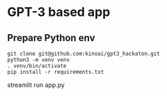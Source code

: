 # GPT-3 based app

## Prepare Python env
```
git clone git@github.com:kinoai/gpt3_hackaton.git
python3 -m venv venv
. venv/bin/activate
pip install -r requirements.txt
```

streamlit run app.py
